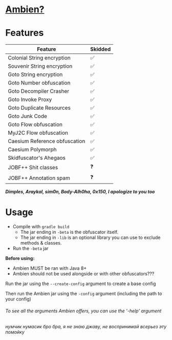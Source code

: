 # [Ambien?](https://github.com/iiiiiiiris/Ambien)

# Features
| Feature                       | Skidded |
|-------------------------------|---------|
| Colonial String encryption    | ✅       |
| Souvenir String encryption    | ✅       |
| Goto String encryption        | ✅       |
| Goto Number obfuscation       | ✅       |
| Goto Decompiler Crasher       | ✅       |
| Goto Invoke Proxy             | ✅       |
| Goto Duplicate Resources      | ✅       |
| Goto Junk Code                | ✅       |
| Goto Flow obfuscation         | ✅       |
| MyJ2C Flow obfuscation        | ✅       |
| Caesium Reference obfuscation | ✅       |
| Caesium Polymorph             | ✅       |
| Skidfuscator's Ahegaos        | ✅       |
| JOBF++ Shit classes           | ❓       |
| JOBF++ Annotation spam        | ❓       |

**_Dimples, Araykal, sim0n, Body-Alh0ha, 0x150, I apologize to you too_**

# Usage
* Compile with `gradle build`
  * The jar ending in `-beta` is the obfuscator itself.
  * The jar ending in `-lib` is an optional library you can use to exclude methods & classes.
* Run the `-beta` jar

**Before using:**
* Ambien MUST be ran with Java 8+
* Ambien should not be used alongside or with other obfuscators???

Run the jar using the `--create-config` argument to create a base config

Then run the Ambien jar using the `-config` argument (including the path to your config)

###### To see all the arguments Ambien offers, you can use the '-help' argument


###### нумчик нумасик бро бра, я не знаю джаву, не воспринимай всерьез эту помойку